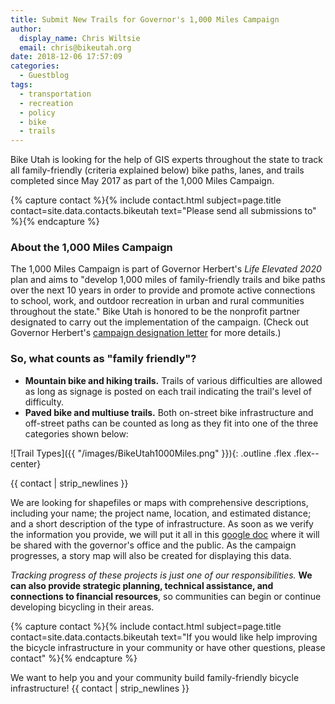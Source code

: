 ```yaml
---
title: Submit New Trails for Governor's 1,000 Miles Campaign
author:
  display_name: Chris Wiltsie
  email: chris@bikeutah.org
date: 2018-12-06 17:57:09
categories:
  - Guestblog
tags:
  - transportation
  - recreation
  - policy
  - bike
  - trails
---
```


Bike Utah is looking for the help of GIS experts throughout the state to track all family-friendly (criteria explained below) bike paths, lanes, and trails completed since May 2017 as part of the 1,000 Miles Campaign.

{% capture contact %}{% include contact.html subject=page.title contact=site.data.contacts.bikeutah text="Please send all submissions to" %}{% endcapture %}

### About the 1,000 Miles Campaign

The 1,000 Miles Campaign is part of Governor Herbert's *Life Elevated 2020* plan and aims to "develop 1,000 miles of family-friendly trails and bike paths over the next 10 years in order to provide and promote active connections to school, work, and outdoor recreation in urban and rural communities throughout the state." Bike Utah is honored to be the nonprofit partner designated to carry out the implementation of the campaign. (Check out Governor Herbert's [campaign designation letter](https://static1.squarespace.com/static/5b8b54d1f407b40494055e8f/t/5bdb2820cd8366e93792c238/1541089317373/1%2C000+Miles+Partnership+Letter.pdf) for more details.) 

### So, what counts as "family friendly"?

- **Mountain bike and hiking trails.** Trails of various difficulties are allowed as long as signage is posted on each trail indicating the trail's level of difficulty.
- **Paved bike and multiuse trails.** Both on-street bike infrastructure and off-street paths can be counted as long as they fit into one of the three categories shown below:

![Trail Types]({{ "/images/BikeUtah1000Miles.png" }}){: .outline .flex .flex--center}

{{ contact | strip_newlines }}

We are looking for shapefiles or maps with comprehensive descriptions, including your name; the project name, location, and estimated distance; and a short description of the type of infrastructure. As soon as we verify the information you provide, we will put it all in this [google doc](https://docs.google.com/spreadsheets/d/1QkSaARZNNcgHQZKaW2sVoCJ4cnSKIk4nVca29y_6l-w/edit#gid=0) where it will be
shared with the governor's office and the public. As the campaign progresses, a story map will also be created for displaying this data.

_Tracking progress of these projects is just one of our responsibilities._ **We can also provide strategic planning, technical assistance, and connections to financial resources**, so communities can begin or continue developing bicycling in their areas.

{% capture contact %}{% include contact.html subject=page.title contact=site.data.contacts.bikeutah text="If you would like help improving the bicycle infrastructure in your community or have other questions, please contact" %}{% endcapture %}

We want to help you and your community build family-friendly bicycle infrastructure! {{ contact | strip_newlines }}
